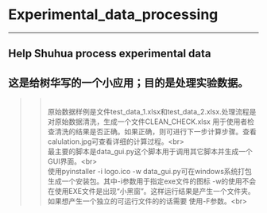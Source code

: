 # Experimental_data_processing
-----------------------------------------
## Help Shuhua process experimental data
这是给树华写的一个小应用；目的是处理实验数据。
------------------------------------------
>><br>原始数据样例是文件test_data_1.xlsx和test_data_2.xlsx.处理流程是对原始数据清洗，生成一个文件CLEAN_CHECK.xlsx
用于使用者检查清洗的结果是否正确。如果正确，则可进行下一步计算步骤。查看calulation.jpg可查看详细的计算过程。\<br>
>><br>最主要的脚本是data_gui.py这个脚本用于调用其它脚本并生成一个GUI界面。\<br>
>><br>使用pyinstaller -i logo.ico -w data_gui.py可在windows系统打包生成一个安装包。其中-i参数用于指定exe文件的图标
-w的使用不会在使用EXE文件是出现“小黑窗”。这样运行结果是产生一个文件夹。如果想产生一个独立的可运行文件的的话需要
使用-F参数。\<br>
